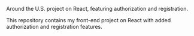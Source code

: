 Around the U.S. project on React, featuring authorization and registration.

This repository contains my front-end project on React with added authorization and registration features.
